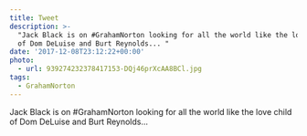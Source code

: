 ```yaml
---
title: Tweet
description: >-
  "Jack Black is on #GrahamNorton looking for all the world like the love child
  of Dom DeLuise and Burt Reynolds... "
date: '2017-12-08T23:12:22+00:00'
photo:
  - url: 939274232378417153-DQj46prXcAA8BCl.jpg
tags:
  - GrahamNorton
---
```

Jack Black is on #GrahamNorton looking for all the world like the love child of Dom DeLuise and Burt Reynolds... 
